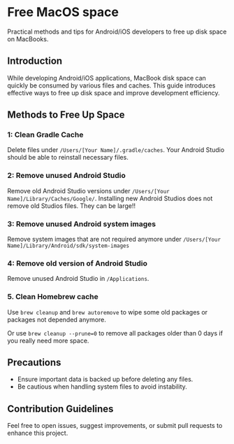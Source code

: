# Free MacOS space

Practical methods and tips for Android/iOS developers to free up disk space on MacBooks.

## Introduction

While developing Android/iOS applications, MacBook disk space can quickly be consumed by various files and caches. This guide introduces effective ways to free up disk space and improve development efficiency.

## Methods to Free Up Space

### 1: Clean Gradle Cache

Delete files under `/Users/[Your Name]/.gradle/caches`. Your Android Studio should be able to reinstall necessary files.

### 2: Remove unused Android Studio

Remove old Android Studio versions under `/Users/[Your Name]/Library/Caches/Google/`. Installing new Android Studios does not remove old Studios files. They can be large!!

### 3: Remove unused Android system images

Remove system images that are not required anymore under `/Users/[Your Name]/Library/Android/sdk/system-images`

### 4: Remove old version of Android Studio

Remove unused Android Studio in `/Applications`. 

### 5. Clean Homebrew cache

Use `brew cleanup` and `brew autoremove` to wipe some old packages or packages not depended anymore.

Or use `brew cleanup --prune=0` to remove all packages older than 0 days if you really need more space.

## Precautions

- Ensure important data is backed up before deleting any files.
- Be cautious when handling system files to avoid instability.

## Contribution Guidelines

Feel free to open issues, suggest improvements, or submit pull requests to enhance this project.

